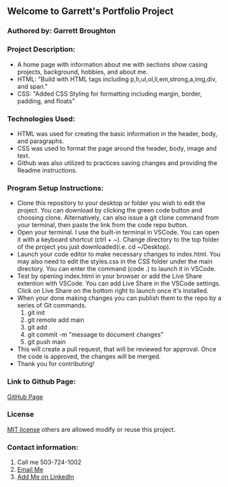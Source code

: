 ## Welcome to Garrett's Portfolio Project

### Authored by:  Garrett Broughton

### Project Description: 
  -   A home page with information about me with sections show casing projects, background, hobbies, and about me.
  -   HTML: "Build with HTML tags including p,h,ul,ol,li,em,strong,a,img,div, and span."
  -   CSS: "Added CSS Styling for formatting including margin, border, padding, and floats"

### Technologies Used:
  -   HTML was used for creating the basic information in the header, body, and paragraphs.
  -   CSS was used to format the page around the header, body, image and text.
  -   Github was also utilized to practices saving changes and providing the Readme instructions.

### Program Setup Instructions: 
  -  Clone this repository to your desktop or folder you wish to edit the project. You can download by clicking the green code button and choosing clone. Alternatively,  can also issue a git clone command from your terminal, then paste the link from the code repo button.
  -  Open your terminal. I use the built-in terminal in VSCode. You can open it with a keyboard shortcut (ctrl + ~). Change directory to the top folder of the project you just downloaded(i.e. cd ~/Desktop).
  -  Launch your code editor to make necessary changes to index.html. You may also need to edit the styles.css in the CSS folder under the main directory. You can enter the command (code .) to launch it in VSCode.
  -  Test by opening index.html in your browser or add the Live Share extention with VSCode. You can add Live Share in the VSCode settings. Click on Live Share on the bottom right to launch once it's installed.
  - When your done making changes you can publish them to the repo by a series of Git commands.
    1. git init
    2. git remote add <nickname> main
    2. git add .
    3. git commit -m "message to document changes"
    4. git push <nickname> main
  - This will create a pull request, that will be reviewed for approval. Once the code is approved, the changes will be merged.
  - Thank you for contributing!
  
### Link to Github Page: 
<a href="https://gbrough.github.io/portfolio/">GitHub Page</a>
    
### License 
[MIT license](https://opensource.org/licenses/MIT) others are allowed modify or reuse this project.

### Contact information: 
  <ol>
    <li>Call me 503-724-1002</li>
    <li><a href="mailto:gbrough@gmail.com">Email Me</a></li>
    <li><a href="https://www.linkedin.com/in/gbroughton/">Add Me on LinkedIn</a></li>
  </ol>
